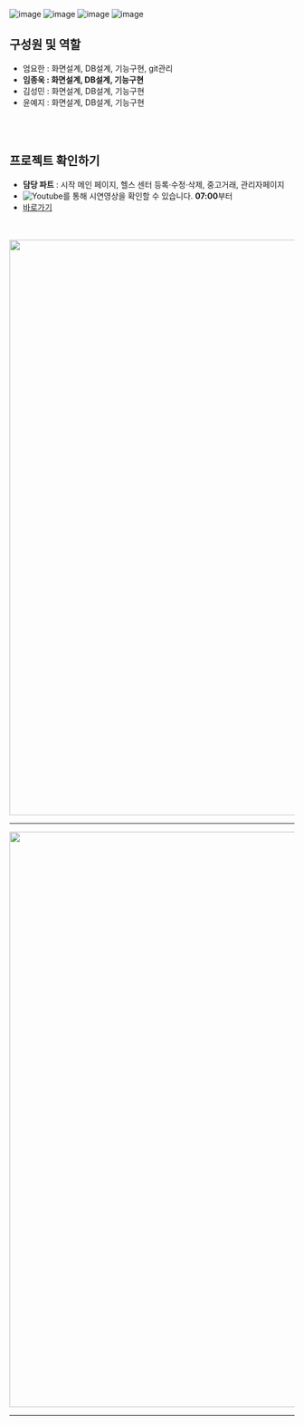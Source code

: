![image](https://user-images.githubusercontent.com/87286684/202957343-72709ea5-9e34-4011-8da2-e9f1b9602627.png)
![image](https://user-images.githubusercontent.com/87286684/202957400-cbb69609-e75d-4cbf-8720-264b0682decb.png)
![image](https://user-images.githubusercontent.com/87286684/202957457-6a51272b-2532-419b-9a3e-4a22e30e889f.png)
![image](https://user-images.githubusercontent.com/87286684/202959433-48133da3-e53f-4e9b-85d5-ca2d2c4a569b.png)

<h2>구성원 및 역할</h2>
<ul> 
  <li>엄요한 : 화면설계, DB설계, 기능구현, git관리</li>
  <li><b>임종욱 : 화면설계, DB설계, 기능구현</b></li>
  <li>김성민 : 화면설계, DB설계, 기능구현</li>
  <li>윤예지 : 화면설계, DB설계, 기능구현</li>
</ul>
<br><br>
<h2>프로젝트 확인하기</h2>
<ul>
  <li><b>담당 파트</b> : 시작 메인 페이지, 헬스 센터 등록·수정·삭제, 중고거래, 관리자페이지</li>
  <li><img alt="Youtube" src ="https://img.shields.io/badge/Youtube-FF0000.svg?&style=flat&logo=Youtube&logoColor=white"/>를 통해 시연영상을 확인할 수 있습니다. <b>07:00</b>부터</li>
  <li><a href="https://youtu.be/bjNPvN22Aug">바로가기</a></li>
</ul>
<br><br>
<img width="1015" src="https://user-images.githubusercontent.com/87286684/202960077-21b49219-505e-4f72-83f8-a62bf1e3d55d.png">
<hr>
<img width="1015" src="https://user-images.githubusercontent.com/87286684/202960256-7a8343db-4b07-4b3d-872b-e9d66f4bd300.png">
<hr>



